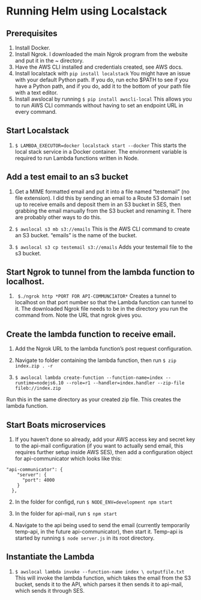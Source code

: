 # Running Helm using Localstack
## Prerequisites
1. Install Docker.
2. Install Ngrok. I downloaded the main Ngrok program from the website and put it in the ~ directory.
3. Have the AWS CLI installed and credentials created, see AWS docs.
4. Install localstack with ```pip install localstack```
You might have an issue with your default Python path. If you do, run echo $PATH to see if you have a Python path, and if you do, add it to the bottom of your path file with a text editor.
5. Install awslocal by running ```$ pip install awscli-local```
This allows you to run AWS CLI commands without having to set an endpoint URL in every command.
## Start Localstack
1. ```$ LAMBDA_EXECUTOR=docker localstack start --docker```
This starts the local stack service in a Docker container. The environment variable is required to run Lambda functions written in Node.
## Add a test email to an s3 bucket
1.  Get a MIME formatted email and put it into a file named “testemail” (no file extension). I did this by sending an email to a Route 53 domain I set up to receive emails and deposit them in an S3 bucket in SES, then grabbing the email manually from the S3 bucket and renaming it. There are probably other ways to do this.
2. ``` $ awslocal s3 mb s3://emails ```
This is the AWS CLI command to create an S3 bucket. “emails” is the name of the bucket.

3. ```$ awslocal s3 cp testemail s3://emails```
Adds your testemail file to the s3 bucket.

## Start Ngrok to tunnel from the lambda function to localhost.
1. ``` $./ngrok http *PORT FOR API-COMMUNCIATOR*``` 
Creates a tunnel to localhost on that port number so that the Lambda function can tunnel to it. The downloaded Ngrok file needs to be in the directory you run the command from. Note the URL that ngrok gives you.

## Create the lambda function to receive email.
1. Add the Ngrok URL to the lambda function’s post request configuration.

2. Navigate to folder containing the lambda function, then run ```$ zip index.zip . -r```

3. ```$ awslocal lambda create-function --function-name=index --runtime=nodejs6.10 --role=r1 --handler=index.handler --zip-file fileb://index.zip```

Run this in the same directory as your created zip file. This creates the lambda function.

## Start Boats microservices
1. If you haven’t done so already, add your AWS access key and secret key to the api-mail configuration (if you want to actually send email, this requires further setup inside AWS SES), then add a configuration object for api-communicator which looks like this:
```
"api-communicator": {
    "server": {
      "port": 4000
    }
  },
 ```

2. In the folder for configd, run ```$ NODE_ENV=development npm start```

3. In the folder for api-mail, run ```$ npm start```

4. Navigate to the api being used to send the email (currently temporarily temp-api, in the future api-communicator), then start it. Temp-api is started by running ```$ node server.js``` in its root directory.

## Instantiate the Lambda
1. ```$ awslocal lambda invoke --function-name index \ outputfile.txt``` 
This will invoke the lambda function, which takes the email from the S3 bucket, sends it to the API, which parses it then sends it to api-mail, which sends it through SES.
